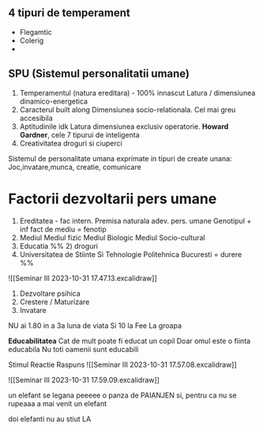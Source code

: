 ## 4 tipuri de temperament
* Flegamtic
* Colerig
* 

## SPU (Sistemul personalitatii umane)
1) Temperamentul (natura ereditara) - 100% innascut
	Latura / dimensiunea dinamico-energetica
2) Caracterul built along
	Dimensiunea socio-relationala. Cel mai greu accesibila
3) Aptitudinile idk
	Latura dimensiunea exclusiv operatorie. **Howard Gardner**, cele 7 tipurui de inteligenta
4) Creativitatea droguri si ciuperci


Sistemul de personalitate umana exprimate in tipuri de create unana:
	Joc,invatare,munca, creatie, comunicare

# Factorii dezvoltarii pers umane
1) Ereditatea -  fac intern. 
	Premisa naturala adev. pers. umane
	Genotipul + inf fact de mediu = fenotip
2) Mediul
	Mediul fizic
	Mediul Biologic
	Mediul Socio-cultural
3) Educatia
%% 2) droguri
3) Universitatea de Stiinte Si Tehnologie Politehnica Bucuresti = durere %%

![[Seminar III 2023-10-31 17.47.13.excalidraw]]

1) Dezvoltare psihica
2) Crestere / Maturizare
3) Invatare

NU ai 1.80 in a 3a luna de viata
Si 10 la Fee
La groapa

**Educabilitatea**
	Cat de mult poate fi educat un copil
	Doar omul este o fiinta educabila
	Nu toti oamenii sunt educabili

Stimul Reactie Raspuns
![[Seminar III 2023-10-31 17.57.08.excalidraw]]

![[Seminar III 2023-10-31 17.59.09.excalidraw]]

un elefant se legana peeeee o panza 
de PAIANJEN
si, pentru ca nu se rupeaaa
a mai venit un elefant

doi elefanti nu au stiut
LA